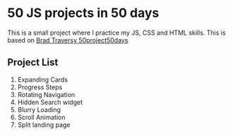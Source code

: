 # 50 JS projects in 50 days

This is a small project where I practice my JS, CSS and HTML skills. This is based on [Brad Traversy 50project50days](https://github.com/bradtraversy/50projects50days)

## Project List

1. Expanding Cards
2. Progress Steps
3. Rotating Navigation
4. Hidden Search widget
5. Blurry Loading
6. Scroll Animation
7. Split landing page
